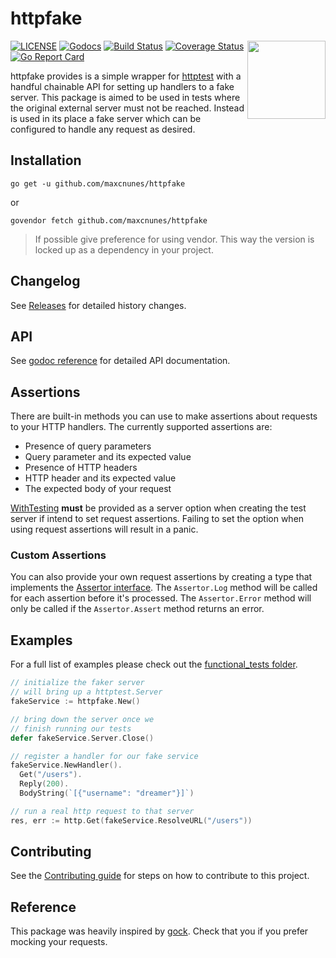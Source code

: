 httpfake
========

<img align="right" width="125px" src="https://raw.githubusercontent.com/maxcnunes/httpfake/master/logo/gopher-httpfake.png">

[![LICENSE](https://img.shields.io/badge/license-MIT-orange.svg)](LICENSE)
[![Godocs](https://img.shields.io/badge/golang-documentation-blue.svg)](https://godoc.org/github.com/maxcnunes/httpfake)
[![Build Status](https://travis-ci.org/maxcnunes/httpfake.svg?branch=master)](https://travis-ci.org/maxcnunes/httpfake)
[![Coverage Status](https://coveralls.io/repos/github/maxcnunes/httpfake/badge.svg?branch=master)](https://coveralls.io/github/maxcnunes/httpfake?branch=master)
[![Go Report Card](https://goreportcard.com/badge/github.com/maxcnunes/httpfake)](https://goreportcard.com/report/github.com/maxcnunes/httpfake)

httpfake provides is a simple wrapper for [httptest](https://golang.org/pkg/net/http/httptest/) with a handful chainable API for setting up handlers to a fake server. This package is aimed to be used in tests where the original external server must not be reached. Instead is used in its place a fake server which can be configured to handle any request as desired.

## Installation

```
go get -u github.com/maxcnunes/httpfake
```

or

```
govendor fetch github.com/maxcnunes/httpfake
```

> If possible give preference for using vendor. This way the version is locked up as a dependency in your project.

## Changelog

See [Releases](https://github.com/maxcnunes/httpfake/releases) for detailed history changes.

## API

See [godoc reference](https://godoc.org/github.com/maxcnunes/httpfake) for detailed API documentation.

## Assertions

There are built-in methods you can use to make assertions about requests to your HTTP handlers. The currently
supported assertions are:

* Presence of query parameters
* Query parameter and its expected value
* Presence of HTTP headers
* HTTP header and its expected value
* The expected body of your request

[WithTesting](https://godoc.org/github.com/maxcnunes/httpfake#WithTesting) **must** be provided as a server
option when creating the test server if intend to set request assertions. Failing to set the option
when using request assertions will result in a panic.

### Custom Assertions

You can also provide your own request assertions by creating a type that implements the
[Assertor interface](https://godoc.org/github.com/maxcnunes/httpfake#Assertor). The `Assertor.Log` method will be
called for each assertion before it's processed. The `Assertor.Error` method will only be called if the
`Assertor.Assert` method returns an error.

## Examples

For a full list of examples please check out the [functional_tests folder](/functional_tests).

```go
// initialize the faker server
// will bring up a httptest.Server
fakeService := httpfake.New()

// bring down the server once we
// finish running our tests
defer fakeService.Server.Close()

// register a handler for our fake service
fakeService.NewHandler().
  Get("/users").
  Reply(200).
  BodyString(`[{"username": "dreamer"}]`)

// run a real http request to that server
res, err := http.Get(fakeService.ResolveURL("/users"))
```

## Contributing

See the [Contributing guide](/CONTRIBUTING.md) for steps on how to contribute to this project.

## Reference

This package was heavily inspired by [gock](https://github.com/h2non/gock). Check that you if you prefer mocking your requests.
